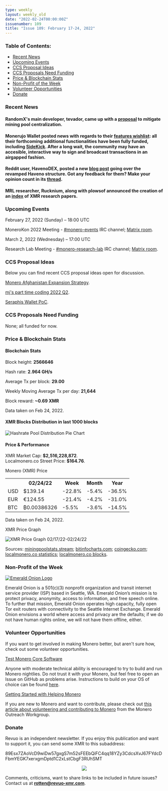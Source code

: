 ```yaml
---
type: weekly
layout: weekly_old
date: "2022-02-24T00:00:00Z"
issuenumber: 109
title: "Issue 109: February 17-24, 2022"
---
```

<h3>Table of Contents:</h3>
<ul class="contents">
    <li><a href="#news">Recent News</a></li>
    <li><a href="#events">Upcoming Events</a></li>
    <li><a href="#ideas">CCS Proposal Ideas</a></li>
    <li><a href="#proposals">CCS Proposals Need Funding</a></li>
    <li><a href="#stats">Price & Blockchain Stats</a></li>
    <li><a href="#merchant">Non-Profit of the Week</a></li>
    <li><a href="#volunteer">Volunteer Opportunities</a></li>
    <li><a href="#donate">Donate</a></li>
</ul>

<h3 id="news">Recent News</h3>

<div class="newsbyte">
    <h4>RandomX's main developer, tevador, came up with a <a href="https://github.com/monero-project/research-lab/issues/98" target="_blank">proposal</a> to mitigate mining pool centralization.</h4>
</div>

<div class="newsbyte">
    <h4>Monerujo Wallet posted news with regards to their <a href="https://funding.monerujo.app/" target="_blank">features wishlist</a>: all their forthcoming additional functionalities have been fully funded, including <a href="https://nitter.it/monerujowallet/status/1422295987201134597" target="_blank">SideKick</a>. After a long wait, the community may have an accesible, interactive way to sign and broadcast transactions in an airgapped fashion.</h4>
</div>

<div class="newsbyte">
    <h4>Reddit user, HavenoDEX, posted a new <a href="https://haveno.exchange/2022/02/02/haveno-structure.html" target="_blank">blog post</a> going over the revamped Haveno structure. Got any feedback for them? Make your opinion count in its <a href="https://teddit.adminforge.de/r/Monero/comments/svcwrv/the_improved_structure_of_haveno_key_word/" target="_blank">thread</a>.</h4>
</div>

<div class="newsbyte">
    <h4>MRL researcher, Rucknium, along with plowsof announced the creation of an <a href="https://moneroresearch.info/" target="_blank">index</a> of XMR research papers.</h4>
</div>

<h3 id="events">Upcoming Events</h3>

<div class="event">
    <p class="date" markdown="1">February 27, 2022 (Sunday) – 18:00 UTC</p>
    <p markdown="1">MoneroKon 2022 Meeting - <a href="irc://irc.libera.chat/#monero-events" target="_blank">#monero-events</a> IRC channel; <a href="https://matrix.to/#/#monero-events:monero.social" target="_blank">Matrix room</a>.</p>
</div>

<div class="event">
    <p class="date" markdown="1">March 2, 2022 (Wednesday) – 17:00 UTC</p>
    <p markdown="1">Research Lab Meeting - <a href="irc://irc.libera.chat/#monero-research-lab" target="_blank">#monero-research-lab</a> IRC channel; <a href="https://matrix.to/#/#monero-research-lab:monero.social" target="_blank">Matrix room</a>.</p>
</div>

<h3 id="ideas">CCS Proposal Ideas</h3>

<p>Below you can find recent CCS proposal ideas open for discussion.</p>

<div class="proposal">
<p><a href="https://repo.getmonero.org/monero-project/ccs-proposals/-/merge_requests/282" target="_blank">Monero Afghanistan Expansion Strategy</a>.</p>
</div>

<div class="proposal">
<p><a href="https://repo.getmonero.org/monero-project/ccs-proposals/-/merge_requests/287" target="_blank">mj's part time coding 2022 Q2</a>.</p>
</div>

<div class="proposal">
<p><a href="https://repo.getmonero.org/monero-project/ccs-proposals/-/merge_requests/290" target="_blank">Seraphis Wallet PoC</a>.</p>
</div>

<h3 id="proposals">CCS Proposals Need Funding</h3>

<p>None; all funded for now.</p>

<h3 id="stats">Price & Blockchain Stats</h3>

<h4 class="stat">Blockchain Stats</h4>

<div class="bcstats">
    <p>Block height: <b>2566646</b></p>
    <p>Hash rate: <b>2.964 GH/s</b></p>
    <p>Average Tx per block: <b>29.00</b></p>
    <p>Weekly Moving Average Tx per day: <b>21,644</b></p>
    <p>Block reward: <b>~0.69 XMR</b></p>
</div>
<p class="note">Data taken on Feb 24, 2022.</p>

<h4 class="stat">XMR Blocks Distribution in last 1000 blocks</h4>
<p><img src="/img/hashrate-pool-distribution-0224.png" alt="Hashrate Pool Distribution Pie Chart"/></p>

<h4 class="stat" id="price-stat">Price & Performance</h4>

<div class="price-intro">XMR Market Cap: <b>$2,516,228,872</b>.<br/>Localmonero.co Street Price: <b>$164.76</b>.</div>

<p class="table-title">Monero (XMR) Price</p>
<table class="price-table">
  <tr class="row1">
    <th></th>
    <th>02/24/22</th>
    <th>Week</th>
    <th>Month</th>
    <th>Year</th>
  </tr>
  <tr>
    <td data-th="XMR to">USD</td>
    <td data-th="02/24/22">$139.14</td>
    <td data-th="Week" class="red">-22.8%</td>
    <td data-th="Month" class="red">-5.4%</td>
    <td data-th="Year" class="red">-36.5%</td>
  </tr>
  <tr class="row3">
    <td data-th="XMR to">EUR</td>
    <td data-th="02/24/22">€124.55</td>
    <td data-th="Week" class="red">-21.4%</td>
    <td data-th="Month" class="red">-4.2%</td>
    <td data-th="Year" class="red">-31.0%</td>
  </tr>
  <tr>
    <td data-th="XMR to">BTC</td>
    <td data-th="02/24/22">₿0.00386326</td>
    <td data-th="Week" class="red">-5.5%</td>
    <td data-th="Month" class="red">-3.6%</td>
    <td data-th="Year" class="red">-14.5%</td>
  </tr>
</table>
<p class="note">Data taken on Feb 24, 2022.</p>

<p class="table-title">XMR Price Graph</p>

![XMR Price Graph 02/17/22-02/24/22](/img/weekly-chart-0224.png "XMR Price Graph 02/17/22-02/24/22") 

Sources: <a href="https://miningpoolstats.stream/monero" target="_blank">miningpoolstats.stream</a>; <a href="https://bitinfocharts.com/monero/" target="_blank">bitinfocharts.com</a>; <a href="https://www.coingecko.com/en/coins/monero" target="_blank">coingecko.com</a>; <a href="https://localmonero.co/statistics" target="_blank">localmonero.co statistics</a>; <a href="https://localmonero.co/blocks" target="_blank">localmonero.co blocks</a>.

<h3 id="merchant">Non-Profit of the Week</h3>

<a href="https://emeraldonion.org/about/" target="_blank"><img src="/img/emerald-logo.png" alt="Emerald Onion Logo" class="merchant-img" id="eme"></a>

Emerald Onion is a 501(c)(3) nonprofit organization and transit internet service provider (ISP) based in Seattle, WA. Emerald Onion’s mission is to protect privacy, anonymity, access to information, and free speech online. To further that mission, Emerald Onion operates high capacity, fully open Tor exit routers with connectivity to the Seattle Internet Exchange. Emerald Onion envisions a world where access and privacy are the defaults; if we do not have human rights online, we will not have them offline, either.

<h3 id="volunteer">Volunteer Opportunities</h3>

<p>If you want to get involved in making Monero better, but aren't sure how, check out some volunteer opportunities.</p>

<div class="newsbyte">
    <p class="date"><a href="https://github.com/monero-project/monero" target="_blank">Test Monero Core Software</a></p>
    <p>Anyone with moderate technical ability is encouraged to try to build and run Monero nightlies. Do not trust it with your Monero, but feel free to open an Issue on GitHub as problems arise. Instructions to build on your OS of choice can be found <a href="https://github.com/monero-project/monero#compiling-monero-from-source" target="_blank">here</a>. </p>
</div>

<div class="newsbyte">
    <p class="date"><a href="https://github.com/monero-project/monero" target="_blank">Getting Started with Helping Monero</a></p>
    <p>If you are new to Monero and want to contribute, please check out <a href="https://www.monerooutreach.org/stories/getting-started-helping-monero.php" target="_blank">this article about volunteering and contributing to Monero</a> from the Monero Outreach Workgroup. </p>
</div>

<h3 id="donate">Donate</h3>

<p markdown="1">Revuo is an independent newsletter. If you enjoy this publication and want to support it, you can send some XMR to this subaddress:</p>

<p class="address" markdown="1">89Esx7ZAoVcD9wiDw57gxgS7m52sFEEbQiFC4qq18YZy3CdcsXvJ67FYdcDFbmYEGK7xerxgmDptd1C2xLstCbgF3RUhSMT</p>

<p><center><a href="monero:89Esx7ZAoVcD9wiDw57gxgS7m52sFEEbQiFC4qq18YZy3CdcsXvJ67FYdcDFbmYEGK7xerxgmDptd1C2xLstCbgF3RUhSMT" class="qr"><img src="/img/donate-monero.jpg" style="max-width: 200px;"/></a></center></p>

Comments, criticisms, want to share links to be included in future issues? Contact us at **rotten@revuo-xmr.com**.